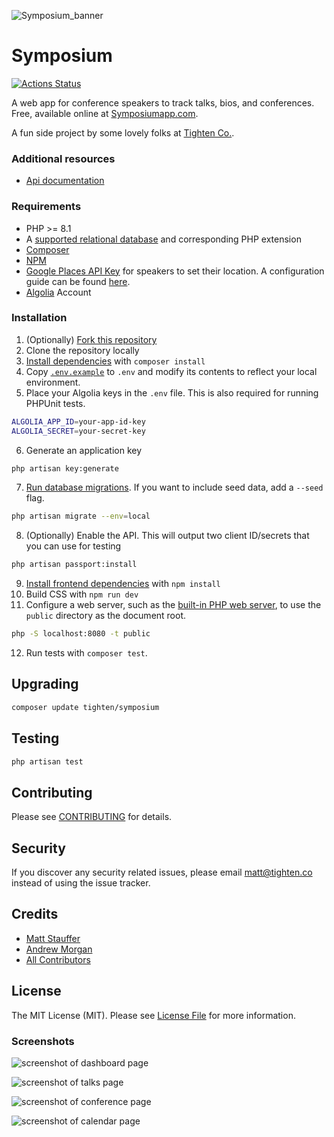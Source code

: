 ![Symposium_banner](https://raw.githubusercontent.com/tighten/symposium/develop/symposium-banner.png)
# Symposium
[![Actions Status](https://img.shields.io/github/actions/workflow/status/tighten/symposium/test.yml?branch=main)](https://github.com/tighten/symposium/actions)

A web app for conference speakers to track talks, bios, and conferences. Free, available online at [Symposiumapp.com](http://symposiumapp.com/).

A fun side project by some lovely folks at [Tighten Co.](http://tighten.co/).

### Additional resources

* [Api documentation](doc/api.md)

### Requirements

* PHP >= 8.1
* A [supported relational database](http://laravel.com/docs/5.1/database#introduction) and corresponding PHP extension
* [Composer](https://getcomposer.org/download/)
* [NPM](https://nodejs.org/)
* [Google Places API Key](https://developers.google.com/places/web-service/get-api-key) for speakers to set their location. A configuration guide can be found [here](/google-guide.md).
* [Algolia](https://www.algolia.com/) Account

### Installation

1. (Optionally) [Fork this repository](https://help.github.com/articles/fork-a-repo/)
2. Clone the repository locally
3. [Install dependencies](https://getcomposer.org/doc/01-basic-usage.md#installing-dependencies) with `composer install`
4. Copy [`.env.example`](https://github.com/tighten/symposium/blob/master/.env.example) to `.env` and modify its contents to reflect your local environment.
5. Place your Algolia keys in the `.env` file. This is also required for running PHPUnit tests.
	
```bash
ALGOLIA_APP_ID=your-app-id-key
ALGOLIA_SECRET=your-secret-key
```
    
6. Generate an application key 

```bash 
php artisan key:generate
```
    
7. [Run database migrations](http://laravel.com/docs/5.1/migrations#running-migrations). If you want to include seed data, add a `--seed` flag.

```bash
php artisan migrate --env=local
```
    
8. (Optionally) Enable the API. This will output two client ID/secrets that you can use for testing

```bash
php artisan passport:install
```
    
9. [Install frontend dependencies](https://docs.npmjs.com/cli/install) with `npm install`
10. Build CSS with `npm run dev`
11. Configure a web server, such as the [built-in PHP web server](http://php.net/manual/en/features.commandline.webserver.php), to use the `public` directory as the document root.

```bash
php -S localhost:8080 -t public
```

12. Run tests with `composer test`.

## Upgrading

```bash
composer update tighten/symposium
```

## Testing

```bash
php artisan test
```

## Contributing
Please see [CONTRIBUTING](CONTRIBUTING.md) for details.

## Security
If you discover any security related issues, please email matt@tighten.co instead of using the issue tracker.

## Credits
- [Matt Stauffer](https://github.com/mattstauffer)
- [Andrew Morgan](https://github.com/andrewmile)
- [All Contributors](https://github.com/tighten/symposium/graphs/contributors)

## License

The MIT License (MIT). Please see [License File](LICENSE.md) for more information.

### Screenshots

![screenshot of dashboard page](/.github/screenshots/symposium-dashboard.png)

![screenshot of talks page](/.github/screenshots/talks-page.png)

![screenshot of conference page](/.github/screenshots/conference-list.png)   

![screenshot of calendar page](/.github/screenshots/symposium-calendar.png)   
